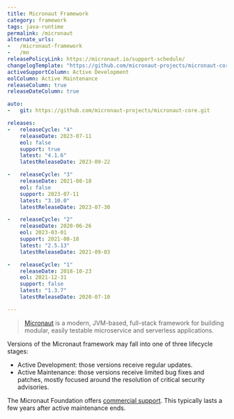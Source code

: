 ```yaml
---
title: Micronaut Framework
category: framework
tags: java-runtime
permalink: /micronaut
alternate_urls:
-   /micronaut-framework
-   /mn
releasePolicyLink: https://micronaut.io/support-schedule/
changelogTemplate: "https://github.com/micronaut-projects/micronaut-core/releases/tag/v__LATEST__"
activeSupportColumn: Active Development
eolColumn: Active Maintenance
releaseColumn: true
releaseDateColumn: true

auto:
-   git: https://github.com/micronaut-projects/micronaut-core.git

releases:
-   releaseCycle: "4"
    releaseDate: 2023-07-11
    eol: false
    support: true
    latest: "4.1.6"
    latestReleaseDate: 2023-09-22

-   releaseCycle: "3"
    releaseDate: 2021-08-18
    eol: false
    support: 2023-07-11
    latest: "3.10.0"
    latestReleaseDate: 2023-07-30

-   releaseCycle: "2"
    releaseDate: 2020-06-26
    eol: 2023-03-01
    support: 2021-08-18
    latest: "2.5.13"
    latestReleaseDate: 2021-09-03

-   releaseCycle: "1"
    releaseDate: 2018-10-23
    eol: 2021-12-31
    support: false
    latest: "1.3.7"
    latestReleaseDate: 2020-07-10

---
```


> [Micronaut](https://micronaut.io/) is a modern, JVM-based, full-stack framework for building modular, easily testable
> microservice and serverless applications.

Versions of the Micronaut framework may fall into one of three lifecycle stages:

- Active Development: those versions receive regular updates.
- Active Maintenance: those versions receive limited bug fixes and patches, mostly focused around the resolution of
  critical security advisories.

The Micronaut Foundation offers [commercial support](https://micronaut.io/support/). This typically lasts a few
years after active maintenance ends.
